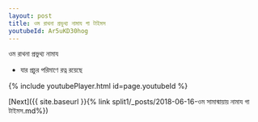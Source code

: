 ```yaml
---
layout: post
title: ওম রাথনা প্রভুথ্য নামায গা টাইমস
youtubeId: Ar5uKD30hog
---
```

 
 
 ওম রাথনা প্রভুথ্য নামায  
 
 -  যার প্রচুর পরিমাণে রত্ন রয়েছে 
 
  
 
  
 
 
 
 
 
 


{% include youtubePlayer.html id=page.youtubeId %}
 
[Next]({{ site.baseurl }}{% link  split1/_posts/2018-06-16-ওম সামান্মায়ায় নামায গা টাইমস.md%})
 
